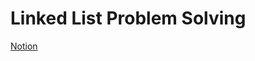 # Linked List Problem Solving

[Notion](https://jnaimxiii.notion.site/09-Linked-List-Problem-Solving-4691c3ac5b5b46f691a09ddf7ee7e4dc)
